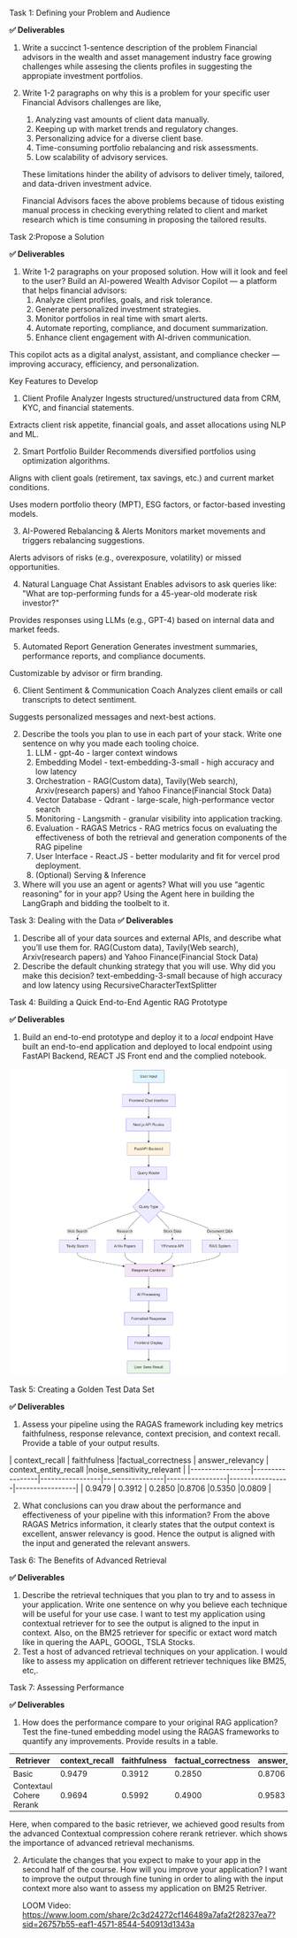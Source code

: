 Task 1: Defining your Problem and Audience

**✅ Deliverables**

1. Write a succinct 1-sentence description of the problem
    Financial advisors in the wealth and asset management industry face growing challenges while assesing the clients profiles in suggesting the appropiate investment portfolios.
2. Write 1-2 paragraphs on why this is a problem for your specific user
    Financial Advisors challenges are like,
    1) Analyzing vast amounts of client data manually.
    2) Keeping up with market trends and regulatory changes.
    3) Personalizing advice for a diverse client base.
    4) Time-consuming portfolio rebalancing and risk assessments.
    5) Low scalability of advisory services.

    These limitations hinder the ability of advisors to deliver timely, tailored, and data-driven investment advice.

    Financial Advisors faces the above problems because of tidous existing manual process in checking everything related to client and market research which is time consuming in proposing the tailored results.


Task 2:Propose a Solution

**✅ Deliverables**

1. Write 1-2 paragraphs on your proposed solution.  How will it look and feel to the user?
    Build an AI-powered Wealth Advisor Copilot — a platform that helps financial advisors:
    1) Analyze client profiles, goals, and risk tolerance.
    2) Generate personalized investment strategies.
    3) Monitor portfolios in real time with smart alerts.
    4) Automate reporting, compliance, and document summarization.
    5) Enhance client engagement with AI-driven communication.

This copilot acts as a digital analyst, assistant, and compliance checker — improving accuracy, efficiency, and personalization.

Key Features to Develop
1. Client Profile Analyzer
Ingests structured/unstructured data from CRM, KYC, and financial statements.

Extracts client risk appetite, financial goals, and asset allocations using NLP and ML.

2. Smart Portfolio Builder
Recommends diversified portfolios using optimization algorithms.

Aligns with client goals (retirement, tax savings, etc.) and current market conditions.

Uses modern portfolio theory (MPT), ESG factors, or factor-based investing models.

3. AI-Powered Rebalancing & Alerts
Monitors market movements and triggers rebalancing suggestions.

Alerts advisors of risks (e.g., overexposure, volatility) or missed opportunities.

4. Natural Language Chat Assistant
Enables advisors to ask queries like:
"What are top-performing funds for a 45-year-old moderate risk investor?"

Provides responses using LLMs (e.g., GPT-4) based on internal data and market feeds.

5. Automated Report Generation
Generates investment summaries, performance reports, and compliance documents.

Customizable by advisor or firm branding.

6. Client Sentiment & Communication Coach
Analyzes client emails or call transcripts to detect sentiment.

Suggests personalized messages and next-best actions.


2. Describe the tools you plan to use in each part of your stack.  Write one sentence on why you made each tooling choice.
    1. LLM - gpt-4o - larger context windows
    2. Embedding Model - text-embedding-3-small - high accuracy and low latency
    3. Orchestration - RAG(Custom data), Tavily(Web search), Arxiv(research papers) and Yahoo Finance(Financial Stock Data)
    4. Vector Database - Qdrant - large-scale, high-performance vector search
    5. Monitoring - Langsmith - granular visibility into application tracking.
    6. Evaluation - RAGAS Metrics - RAG metrics focus on evaluating the effectiveness of both the retrieval and generation components of the RAG pipeline
    7. User Interface - React.JS - better modularity and fit for vercel prod deployment.
    8. (Optional) Serving & Inference
3. Where will you use an agent or agents?  What will you use “agentic reasoning” for in your app?
    Using the Agent here in building the LangGraph and bidding the toolbelt to it.


Task 3: Dealing with the Data
**✅ Deliverables**

1. Describe all of your data sources and external APIs, and describe what you’ll use them for.
    RAG(Custom data), Tavily(Web search), Arxiv(research papers) and Yahoo Finance(Financial Stock Data)
2. Describe the default chunking strategy that you will use.  Why did you make this decision?
    text-embedding-3-small because of high accuracy and low latency using RecursiveCharacterTextSplitter

Task 4: Building a Quick End-to-End Agentic RAG Prototype

**✅ Deliverables**

1. Build an end-to-end prototype and deploy it to a *local* endpoint
Have built an end-to-end application and deployed to local endpoint using FastAPI Backend, REACT JS Front end and the complied notebook.

![](projectflowchart.png)


Task 5: Creating a Golden Test Data Set

**✅ Deliverables**

1. Assess your pipeline using the RAGAS framework including key metrics faithfulness, response relevance, context precision, and context recall.  Provide a table of your output results.

| context_recall | faithfulness |factual_correctness | answer_relevancy | context_entity_recall |noise_sensitivity_relevant |
|-----------------|-----------------|-----------------|-----------------|-----------------|-----------------|-----------------|
|  0.9479   | 0.3912    | 0.2850    |0.8706    |0.5350    |0.0809   |


2. What conclusions can you draw about the performance and effectiveness of your pipeline with this information?
    From the above RAGAS Metrics information, it clearly states that the output context is excellent, answer relevancy is good. Hence the output is aligned with the input and generated the relevant answers.

Task 6: The Benefits of Advanced Retrieval

**✅ Deliverables**

1. Describe the retrieval techniques that you plan to try and to assess in your application.  Write one sentence on why you believe each technique will be useful for your use case.
    I want to test my application using contextual retriever for to see the output is aligned to the input in context.
    Also, on the BM25 retriever for specific or extact word match like in quering the AAPL, GOOGL, TSLA Stocks.
2. Test a host of advanced retrieval techniques on your application.
    I would like to assess my application on different retriever techniques like BM25, etc,.

Task 7: Assessing Performance

**✅ Deliverables**

1. How does the performance compare to your original RAG application?  Test the fine-tuned embedding model using the RAGAS frameworks to quantify any improvements.  Provide results in a table.

| Retriever | context_recall | faithfulness |factual_correctness | answer_relevancy | context_entity_recall |noise_sensitivity_relevant
|-----------------|-----------------|-----------------|-----------------|-----------------|-----------------|-----------------|
| Basic    | 0.9479   | 0.3912    | 0.2850    |0.8706     |0.5350    |0.0809   |
| Contextaul Cohere Rerank   | 0.9694    | 0.5992    | 0.4900    |0.9583    |0.2801    |0.1693    |

Here, when compared to the basic retriever, we achieved good results from the advanced Contextual compression cohere rerank retriever.
which shows the importance of advanced retrieval mechanisms.

2. Articulate the changes that you expect to make to your app in the second half of the course. How will you improve your application?
    I want to improve the output through fine tuning in order to aling with the input context more also want to assess my application on BM25 Retriver.


    LOOM Video: https://www.loom.com/share/2c3d24272cf146489a7afa2f28237ea7?sid=26757b55-eaf1-4571-8544-540913d1343a